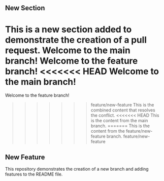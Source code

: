 ## New Section
This is a new section added to demonstrate the creation of a pull request.
Welcome to the main branch!
Welcome to the feature branch!
<<<<<<< HEAD
Welcome to the main branch!
=======
Welcome to the feature branch!
>>>>>>> feature/new-feature
This is the combined content that resolves the conflict.
<<<<<<< HEAD
This is the content from the main branch.
=======
This is the content from the feature/new-feature branch.
>>>>>>> feature/new-feature
## New Feature
This repository demonstrates the creation of a new branch and adding features to the README file.
